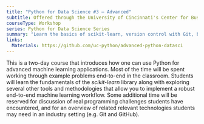 ```yaml
---
title: "Python for Data Science #3 – Advanced"
subtitle: Offered through the University of Cincinnati's Center for Business Analytics
courseType: Workshop
series: Python for Data Science Series
summary: "Learn the basics of scikit-learn, version control with Git, building modular applications, and more, as we work through a real ML modeling problem together."
links:
  Materials: https://github.com/uc-python/advanced-python-datasci
---
```

This is a two-day course that introduces how one can use Python for advanced machine learning applications.
Most of the time will be spent working through example problems end-to-end in the classroom.
Students will learn the fundamentals of the *scikit-learn* library along with exploring several other tools and methodologies that allow you to implement a robust end-to-end machine learning workflow.
Some additional time will be reserved for discussion of real programming challenges students have encountered, and for an overview of related relevant technologies students may need in an industry setting (e.g. Git and GitHub).
